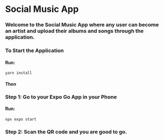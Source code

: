 # Social Music App
### Welcome to the Social Music App where any user can become an artist and upload their albums and songs through the application.

### To Start the Application 
#### Run:
    yarn install

#### Then
### Step 1: Go to your Expo Go App in your Phone

#### Run:
    npx expo start

### Step 2: Scan the QR code and you are good to go.
